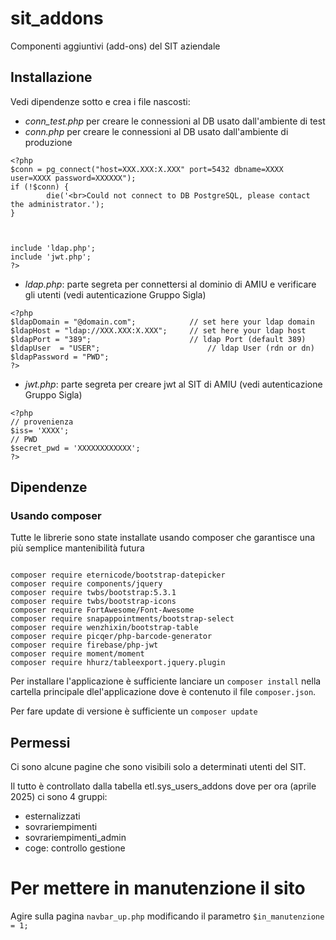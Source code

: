 # sit_addons

Componenti aggiuntivi (add-ons) del SIT aziendale

## Installazione

Vedi dipendenze sotto e crea i file nascosti:

- *conn_test.php*  per creare le connessioni al DB usato dall'ambiente di test
- *conn.php* per creare le connessioni al DB usato dall'ambiente di produzione

```
<?php 
$conn = pg_connect("host=XXX.XXX:X.XXX" port=5432 dbname=XXXX user=XXXX password=XXXXXX");
if (!$conn) {
        die('<br>Could not connect to DB PostgreSQL, please contact the administrator.');
}



include 'ldap.php';
include 'jwt.php';
?>
```

- *ldap.php*: parte segreta per connettersi al dominio di AMIU e verificare gli utenti (vedi autenticazione Gruppo Sigla)

```
<?php
$ldapDomain = "@domain.com"; 			// set here your ldap domain
$ldapHost = "ldap://XXX.XXX:X.XXX"; 	// set here your ldap host
$ldapPort = "389"; 						// ldap Port (default 389)
$ldapUser  = "USER"; 						// ldap User (rdn or dn)
$ldapPassword = "PWD";
?>
```

- *jwt.php*: parte segreta per creare jwt al SIT di AMIU (vedi autenticazione Gruppo Sigla)

```
<?php
// provenienza
$iss= 'XXXX';
// PWD
$secret_pwd = 'XXXXXXXXXXXX';
?>
```

## Dipendenze

### Usando composer

Tutte le librerie sono state installate usando composer che garantisce una più semplice mantenibilità futura

```

composer require eternicode/bootstrap-datepicker
composer require components/jquery
composer require twbs/bootstrap:5.3.1
composer require twbs/bootstrap-icons
composer require FortAwesome/Font-Awesome
composer require snapappointments/bootstrap-select
composer require wenzhixin/bootstrap-table
composer require picqer/php-barcode-generator
composer require firebase/php-jwt
composer require moment/moment
composer require hhurz/tableexport.jquery.plugin
```

Per installare l'applicazione è sufficiente lanciare un `composer install` nella cartella principale dlel'applicazione dove è contenuto il file `composer.json`.

Per fare update di versione è sufficiente un `composer update`



## Permessi

Ci sono alcune pagine che sono visibili solo a determinati utenti del SIT. 

Il tutto è controllato dalla tabella etl.sys_users_addons dove per ora (aprile 2025) ci sono 4 gruppi:

- esternalizzati
- sovrariempimenti
- sovrariempimenti_admin
- coge: controllo gestione



# Per mettere in manutenzione il sito 

Agire sulla pagina `navbar_up.php` modificando il parametro `$in_manutenzione = 1;`
